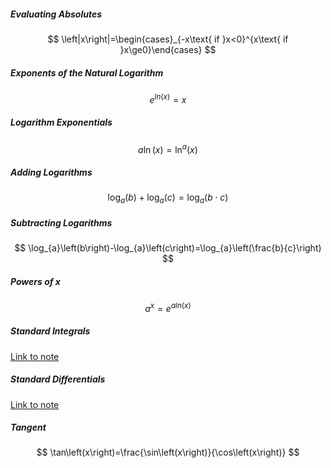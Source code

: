 ##### Evaluating Absolutes
$$
\left|x\right|=\begin{cases}_{-x\text{ if }x<0}^{x\text{ if }x\ge0}\end{cases}
$$

##### Exponents of the Natural Logarithm
$$
e^{ln\left(x\right)}=x
$$

##### Logarithm Exponentials
$$
a\ln\left(x\right)=\ln^{a}\left(x\right)
$$

##### Adding Logarithms
$$
\log_{a}\left(b\right)+\log_{a}\left(c\right)=\log_{a}\left(b\cdot c\right)
$$

##### Subtracting Logarithms
$$
\log_{a}\left(b\right)-\log_{a}\left(c\right)=\log_{a}\left(\frac{b}{c}\right)
$$

##### Powers of $x$
$$
a^{x}=e^{aln\left(x\right)}
$$

##### Standard Integrals
[Link to note](Integration%20and%20Techniques.md#Rules%20of%20Thumb)
##### Standard Differentials
[Link to note](Differentiation%20and%20Techniques.md#Rules%20of%20Thumb)
##### Tangent
$$
\tan\left(x\right)=\frac{\sin\left(x\right)}{\cos\left(x\right)}
$$

